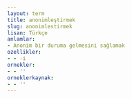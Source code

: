 ```yaml
---
layout: term
title: anonimleştirmek
slug: anonimlestirmek
lisan: Türkçe
anlamlar:
- Anonim bir duruma gelmesini sağlamak
ozellikler:
- - -i
ornekler:
- - ''
orneklerkaynak:
- - ''
---
```

